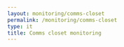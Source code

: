 ```yaml
---
layout: monitoring/comms-closet
permalink: /monitoring/comms-closet
type: it
title: Comms closet monitoring
---
```


